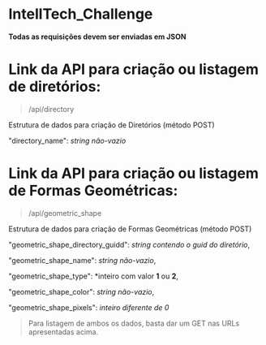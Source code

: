 # IntellTech_Challenge
**Todas as requisições devem ser enviadas em JSON**

# Link da API para criação ou listagem de diretórios:

> /api/directory

Estrutura de dados para criação de Diretórios (método POST)

 "directory_name": *string não-vazio*


# Link da API para criação ou listagem de Formas Geométricas:

> /api/geometric_shape

Estrutura de dados para criação de Formas Geométricas (método POST)

"geometric_shape_directory_guidd": *string contendo o guid do diretório*,

"geometric_shape_name": *string não-vazio*,

"geometric_shape_type": *inteiro com valor **1** ou **2**,

"geometric_shape_color": *string não-vazio*,

"geometric_shape_pixels": *inteiro diferente de 0*

> Para listagem de ambos os dados, basta dar um GET nas URLs apresentadas acima.
